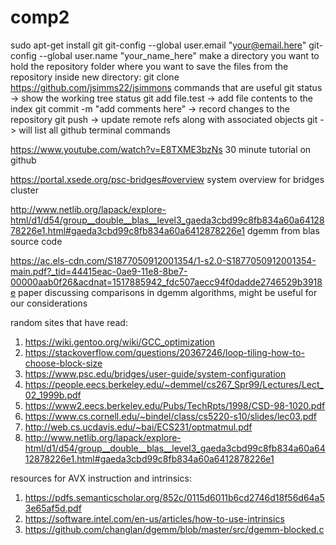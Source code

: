 # comp2
sudo apt-get install git
git-config --global user.email "your@email.here"
git-config --global user.name "your_name_here"
make a directory you want to hold the repository folder
  where you want to save the files from the repository
inside new directory: git clone https://github.com/jsimms22/jsimmons
commands that are useful
  git status -> show the working tree status
  git add file.test -> add file contents to the index
  git commit -m "add comments here" -> record changes to the repository
  git push -> update remote refs along with associated objects
  git -> will list all github terminal commands
  
https://www.youtube.com/watch?v=E8TXME3bzNs
30 minute tutorial on github

https://portal.xsede.org/psc-bridges#overview
system overview for bridges cluster

http://www.netlib.org/lapack/explore-html/d1/d54/group__double__blas__level3_gaeda3cbd99c8fb834a60a6412878226e1.html#gaeda3cbd99c8fb834a60a6412878226e1
dgemm from blas source code

https://ac.els-cdn.com/S1877050912001354/1-s2.0-S1877050912001354-main.pdf?_tid=44415eac-0ae9-11e8-8be7-00000aab0f26&acdnat=1517885942_fdc507aecc94f0dadde2746529b3918e
paper discussing comparisons in dgemm algorithms, might be useful for our considerations

random sites that have read:
1) https://wiki.gentoo.org/wiki/GCC_optimization
2) https://stackoverflow.com/questions/20367246/loop-tiling-how-to-choose-block-size
3) https://www.psc.edu/bridges/user-guide/system-configuration
4) https://people.eecs.berkeley.edu/~demmel/cs267_Spr99/Lectures/Lect_02_1999b.pdf
5) https://www2.eecs.berkeley.edu/Pubs/TechRpts/1998/CSD-98-1020.pdf
6) https://www.cs.cornell.edu/~bindel/class/cs5220-s10/slides/lec03.pdf
7) http://web.cs.ucdavis.edu/~bai/ECS231/optmatmul.pdf
8) http://www.netlib.org/lapack/explore-html/d1/d54/group__double__blas__level3_gaeda3cbd99c8fb834a60a6412878226e1.html#gaeda3cbd99c8fb834a60a6412878226e1

resources for AVX instruction and intrinsics:
1) https://pdfs.semanticscholar.org/852c/0115d6011b6cd2746d18f56d64a53e65af5d.pdf
2) https://software.intel.com/en-us/articles/how-to-use-intrinsics
3) https://github.com/changlan/dgemm/blob/master/src/dgemm-blocked.c
